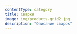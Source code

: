 ```yaml
---
contentType: category
title: Сварки
image: img/products-grid2.jpg
description: "Описание сварок"
---
```


